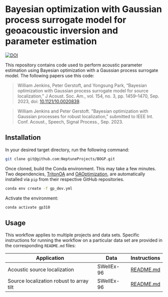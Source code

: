 # Bayesian optimization with Gaussian process surrogate model for geoacoustic inversion and parameter estimation

[![DOI](https://zenodo.org/badge/564585214.svg)](https://zenodo.org/badge/latestdoi/564585214)

This repository contains code used to perform acoustic parameter estimation using Bayesian optimization with a Gaussian process surrogate model. The following papers use this code:

> William Jenkins, Peter Gerstoft, and Yongsung Park, “Bayesian optimization with Gaussian process surrogate model for source localization,” J Acoust. Soc. Am., vol. 154, no. 3, pp. 1459–1470, Sep. 2023, doi: [10.1121/10.0020839](https://doi.org/10.1121/10.0020839).

> William Jenkins and Peter Gerstoft. "Bayesian optimization with Gaussian processes for robust localization," submitted to IEEE Int. Conf. Acoust., Speech, Signal Process., Sep. 2023.

## Installation

In your desired target directory, run the following command:
```bash
git clone git@github.com:NeptuneProjects/BOGP.git
```

Once cloned, build the Conda environment.
This may take a few minutes.
Two dependencies, [TritonOA](https://github.com/NeptuneProjects/TritonOA) and [OAOptimization](https://github.com/NeptuneProjects/OAOptimization), are automatically installed via `pip` from their respective GitHub repositories.
```bash
conda env create -f gp_dev.yml
```

Activate the environment:
```bash
conda activate gp310
```

## Usage

This workflow applies to multiple projects and data sets. Specific instructions for running the workflow on a particular data set are provided in the corresponding `README.md` files:

| Application | Data | Instructions |
----------|------|--------------|
| Acoustic source localization | SWellEx-96 | [README.md](projects/swellex96_localization/README.md)
| Source localization robust to array tilt | SWellEx-96 | [README.md](projects/swellex96_loc_tilt/README.md)